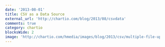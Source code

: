 ```yaml
---
date: '2013-08-01'
title: CSV as a Data Source
external_url: 'http://chartio.com/blog/2013/08/csvdata'
comments: true
category: chartio
blocksWide: 2
image: 'http://chartio.com/hmedia/images/blog/2013/csv/multiple-file-upload.png'
---
```


